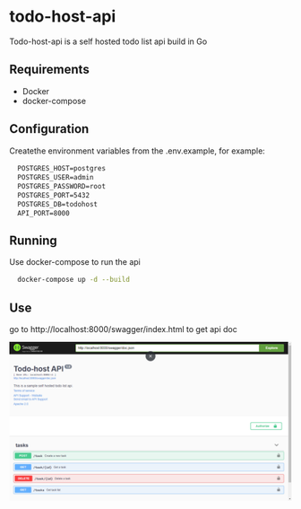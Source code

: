 # todo-host-api

Todo-host-api is a self hosted todo list api build in Go

## Requirements

 - Docker
 - docker-compose

## Configuration

Createthe environment variables from the .env.example, for example:
```   
  POSTGRES_HOST=postgres
  POSTGRES_USER=admin
  POSTGRES_PASSWORD=root
  POSTGRES_PORT=5432
  POSTGRES_DB=todohost
  API_PORT=8000
```

## Running

Use docker-compose to run the api 
```bash
  docker-compose up -d --build
```

## Use

go to http://localhost:8000/swagger/index.html to get api doc

![Swagger doc](/assets/swagger_doc.png)
